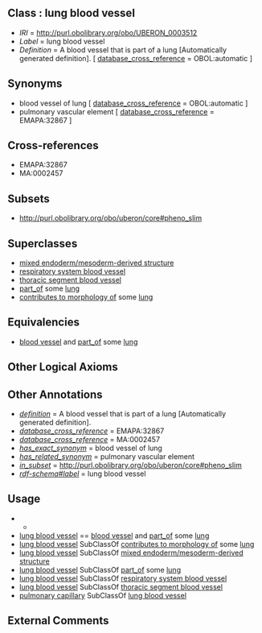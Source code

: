
## Class : lung blood vessel

 * *IRI* = http://purl.obolibrary.org/obo/UBERON_0003512
 * *Label* = lung blood vessel
 * *Definition* = A blood vessel that is part of a lung [Automatically generated definition]. [ [database_cross_reference](../../ef/oboInOwl#hasDbXref.md) = OBOL:automatic ]

## Synonyms

 * blood vessel of lung [ [database_cross_reference](../../ef/oboInOwl#hasDbXref.md) = OBOL:automatic ]
 * pulmonary vascular element [ [database_cross_reference](../../ef/oboInOwl#hasDbXref.md) = EMAPA:32867 ]

## Cross-references

 * EMAPA:32867
 * MA:0002457

## Subsets

 * http://purl.obolibrary.org/obo/uberon/core#pheno_slim

## Superclasses

 * [mixed endoderm/mesoderm-derived structure](../../UBERON/77/UBERON_0000077.md)
 * [respiratory system blood vessel](../../UBERON/04/UBERON_0003504.md)
 * [thoracic segment blood vessel](../../UBERON/34/UBERON_0003834.md)
 * [part_of](../../BFO/50/BFO_0000050.md) some [lung](../../UBERON/48/UBERON_0002048.md)
 * [contributes to morphology of](../../RO/33/RO_0002433.md) some [lung](../../UBERON/48/UBERON_0002048.md)

## Equivalencies

 * [blood vessel](../../UBERON/81/UBERON_0001981.md) and [part_of](../../BFO/50/BFO_0000050.md) some [lung](../../UBERON/48/UBERON_0002048.md)

## Other Logical Axioms


## Other Annotations

 * *[definition](../../IAO/15/IAO_0000115.md)* = A blood vessel that is part of a lung [Automatically generated definition].
 * *[database_cross_reference](../../ef/oboInOwl#hasDbXref.md)* = EMAPA:32867
 * *[database_cross_reference](../../ef/oboInOwl#hasDbXref.md)* = MA:0002457
 * *[has_exact_synonym](../../ym/oboInOwl#hasExactSynonym.md)* = blood vessel of lung
 * *[has_related_synonym](../../ym/oboInOwl#hasRelatedSynonym.md)* = pulmonary vascular element
 * *[in_subset](../../et/oboInOwl#inSubset.md)* = http://purl.obolibrary.org/obo/uberon/core#pheno_slim
 * *[rdf-schema#label](../../el/rdf-schema#label.md)* = lung blood vessel

## Usage

 * -
 * [lung blood vessel](../../UBERON/12/UBERON_0003512.md) == [blood vessel](../../UBERON/81/UBERON_0001981.md) and [part_of](../../BFO/50/BFO_0000050.md) some [lung](../../UBERON/48/UBERON_0002048.md)
 * [lung blood vessel](../../UBERON/12/UBERON_0003512.md) SubClassOf [contributes to morphology of](../../RO/33/RO_0002433.md) some [lung](../../UBERON/48/UBERON_0002048.md)
 * [lung blood vessel](../../UBERON/12/UBERON_0003512.md) SubClassOf [mixed endoderm/mesoderm-derived structure](../../UBERON/77/UBERON_0000077.md)
 * [lung blood vessel](../../UBERON/12/UBERON_0003512.md) SubClassOf [part_of](../../BFO/50/BFO_0000050.md) some [lung](../../UBERON/48/UBERON_0002048.md)
 * [lung blood vessel](../../UBERON/12/UBERON_0003512.md) SubClassOf [respiratory system blood vessel](../../UBERON/04/UBERON_0003504.md)
 * [lung blood vessel](../../UBERON/12/UBERON_0003512.md) SubClassOf [thoracic segment blood vessel](../../UBERON/34/UBERON_0003834.md)
 * [pulmonary capillary](../../UBERON/05/UBERON_0016405.md) SubClassOf [lung blood vessel](../../UBERON/12/UBERON_0003512.md)

## External Comments

